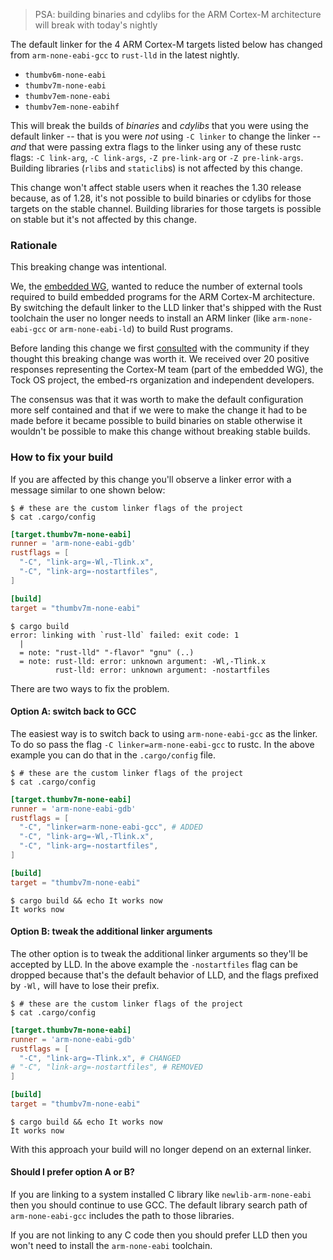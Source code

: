 > PSA: building binaries and cdylibs for the ARM Cortex-M architecture will break with today's nightly

The default linker for the 4 ARM Cortex-M targets listed below has changed from
`arm-none-eabi-gcc` to `rust-lld` in the latest nightly.

- `thumbv6m-none-eabi`
- `thumbv7m-none-eabi`
- `thumbv7em-none-eabi`
- `thumbv7em-none-eabihf`

This will break the builds of *binaries* and *cdylibs* that you were using the
default linker -- that is you were *not* using `-C linker` to change the linker
-- *and* that were passing extra flags to the linker using any of these rustc
flags: `-C link-arg`, `-C link-args`, `-Z pre-link-arg` or `-Z pre-link-args`.
Building libraries (`rlib`s and `staticlib`s) is not affected by this change.

This change won't affect stable users when it reaches the 1.30 release because,
as of 1.28, it's not possible to build binaries or cdylibs for those targets on
the stable channel. Building libraries for those targets is possible on stable
but it's not affected by this change.

### Rationale

This breaking change was intentional.

We, the [embedded WG], wanted to reduce the number of external tools required to
build embedded programs for the ARM Cortex-M architecture. By switching the
default linker to the LLD linker that's shipped with the Rust toolchain the user
no longer needs to install an ARM linker (like `arm-none-eabi-gcc` or
`arm-none-eabi-ld`) to build Rust programs.

[embedded WG]: https://github.com/rust-embedded/wg

Before landing this change we first [consulted] with the community if they
thought this breaking change was worth it. We received over 20 positive responses
representing the Cortex-M team (part of the embedded WG), the Tock OS project,
the embed-rs organization and independent developers.

The consensus was that it was worth to make the default configuration more self
contained and that if we were to make the change it had to be made before it
became possible to build binaries on stable otherwise it wouldn't be possible
to make this change without breaking stable builds.

[consulted]: https://github.com/rust-embedded/wg/issues/160

### How to fix your build

If you are affected by this change you'll observe a linker error with a message
similar to one shown below:

``` console
$ # these are the custom linker flags of the project
$ cat .cargo/config
```

``` toml
[target.thumbv7m-none-eabi]
runner = 'arm-none-eabi-gdb'
rustflags = [
  "-C", "link-arg=-Wl,-Tlink.x",
  "-C", "link-arg=-nostartfiles",
]

[build]
target = "thumbv7m-none-eabi"
```

```
$ cargo build
error: linking with `rust-lld` failed: exit code: 1
  |
  = note: "rust-lld" "-flavor" "gnu" (..)
  = note: rust-lld: error: unknown argument: -Wl,-Tlink.x
          rust-lld: error: unknown argument: -nostartfiles
```

There are two ways to fix the problem.

#### Option A: switch back to GCC

The easiest way is to switch back to using `arm-none-eabi-gcc` as the linker. To
do so pass the flag `-C linker=arm-none-eabi-gcc` to rustc. In the above example
you can do that in the `.cargo/config` file.

``` console
$ # these are the custom linker flags of the project
$ cat .cargo/config
```

``` toml
[target.thumbv7m-none-eabi]
runner = 'arm-none-eabi-gdb'
rustflags = [
  "-C", "linker=arm-none-eabi-gcc", # ADDED
  "-C", "link-arg=-Wl,-Tlink.x",
  "-C", "link-arg=-nostartfiles",
]

[build]
target = "thumbv7m-none-eabi"
```

```
$ cargo build && echo It works now
It works now
```

#### Option B: tweak the additional linker arguments

The other option is to tweak the additional linker arguments so they'll be
accepted by LLD. In the above example the `-nostartfiles` flag can be dropped
because that's the default behavior of LLD, and the flags prefixed by `-Wl,`
will have to lose their prefix.

``` console
$ # these are the custom linker flags of the project
$ cat .cargo/config
```

``` toml
[target.thumbv7m-none-eabi]
runner = 'arm-none-eabi-gdb'
rustflags = [
  "-C", "link-arg=-Tlink.x", # CHANGED
# "-C", "link-arg=-nostartfiles", # REMOVED
]

[build]
target = "thumbv7m-none-eabi"
```

``` console
$ cargo build && echo It works now
It works now
```

With this approach your build will no longer depend on an external linker.

#### Should I prefer option A or B?

If you are linking to a system installed C library like `newlib-arm-none-eabi`
then you should continue to use GCC. The default library search path of
`arm-none-eabi-gcc` includes the path to those libraries.

If you are not linking to any C code then you should prefer LLD then you won't
need to install the `arm-none-eabi` toolchain.
